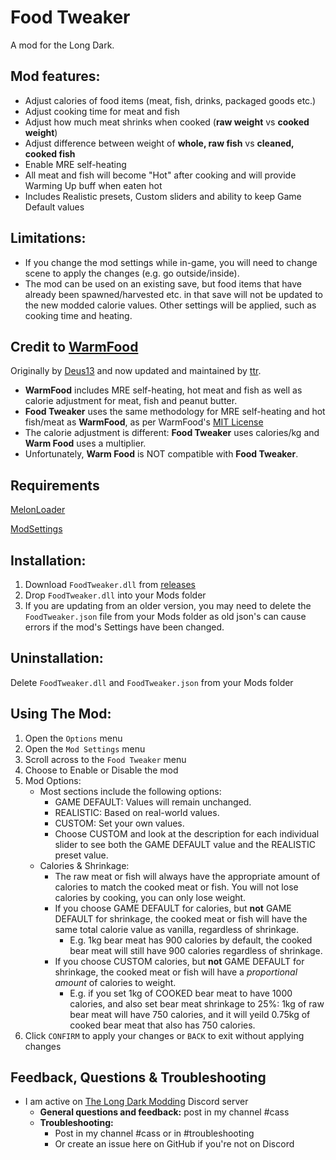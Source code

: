# Food Tweaker
A mod for the Long Dark.

## Mod features:
  * Adjust calories of food items (meat, fish, drinks, packaged goods etc.)
  * Adjust cooking time for meat and fish
  * Adjust how much meat shrinks when cooked (**raw weight** vs **cooked weight**)
  * Adjust difference between weight of **whole, raw fish** vs **cleaned, cooked fish**
  * Enable MRE self-heating
  * All meat and fish will become "Hot" after cooking and will provide Warming Up buff when eaten hot
  * Includes Realistic presets, Custom sliders and ability to keep Game Default values
  
  ## Limitations:
  * If you change the mod settings while in-game, you will need to change scene to apply the changes (e.g. go outside/inside).
  * The mod can be used on an existing save, but food items that have already been spawned/harvested etc. in that save will not be updated to the new modded calorie values. Other settings will be applied, such as cooking time and heating.


## Credit to [WarmFood](https://github.com/ttr/tld-WarmFood)
Originally by [Deus13](https://github.com/Deus13/WarmFood) and now updated and maintained by [ttr](https://github.com/ttr/tld-WarmFood).
  * **WarmFood** includes MRE self-heating, hot meat and fish as well as calorie adjustment for meat, fish and peanut butter. 
  * **Food Tweaker** uses the same methodology for MRE self-heating and hot fish/meat as **WarmFood**, as per WarmFood's [MIT License](https://github.com/ttr/tld-WarmFood/blob/master/LICENSE)
  * The calorie adjustment is different: **Food Tweaker** uses calories/kg and **Warm Food** uses a multiplier.
  * Unfortunately, **Warm Food** is NOT compatible with **Food Tweaker**.


## Requirements
[MelonLoader](https://github.com/HerpDerpinstine/MelonLoader/releases/latest/download/MelonLoader.Installer.exe)

[ModSettings](https://github.com/zeobviouslyfakeacc/ModSettings/releases)

## Installation:
1. Download ```FoodTweaker.dll``` from [releases](https://github.com/GruffCassquatch/FoodTweaker/releases)
2. Drop ```FoodTweaker.dll``` into your Mods folder
3. If you are updating from an older version, you may need to delete the ```FoodTweaker.json``` file from your Mods folder as old json's can cause errors if the mod's Settings have been changed.

## Uninstallation:
Delete ```FoodTweaker.dll``` and ```FoodTweaker.json``` from your Mods folder

## Using The Mod:
1. Open the ```Options``` menu
2. Open the ```Mod Settings``` menu
3. Scroll across to the ```Food Tweaker``` menu
4. Choose to Enable or Disable the mod
5. Mod Options:
	* Most sections include the following options: 
		* GAME DEFAULT: Values will remain unchanged.
		* REALISTIC: Based on real-world values.
		* CUSTOM: Set your own values. 
		* Choose CUSTOM and look at the description for each individual slider to see both the GAME DEFAULT value and the REALISTIC preset value.
	* Calories & Shrinkage:
		* The raw meat or fish will always have the appropriate amount of calories to match the cooked meat or fish. You will not lose calories by cooking, you can only lose weight. 
		* If you choose GAME DEFAULT for calories, but **not** GAME DEFAULT for shrinkage, the cooked meat or fish will have the same total calorie value as vanilla, regardless of shrinkage.
			* E.g. 1kg bear meat has 900 calories by default, the cooked bear meat will still have 900 calories regardless of shrinkage.
		* If you choose CUSTOM calories, but **not** GAME DEFAULT for shrinkage, the cooked meat or fish will have a *proportional amount* of calories to weight.
			* E.g. if you set 1kg of COOKED bear meat to have 1000 calories, and also set bear meat shrinkage to 25%: 1kg of raw bear meat will have 750 calories, and it will yeild 0.75kg of cooked bear meat that also has 750 calories.   
5. Click ```CONFIRM``` to apply your changes or ```BACK``` to exit without applying changes


## Feedback, Questions & Troubleshooting
* I am active on [The Long Dark Modding](https://discord.gg/QvFE7VV4WZ) Discord server
	* **General questions and feedback:** post in my channel #cass
	* **Troubleshooting:** 
		* Post in my channel #cass or in #troubleshooting 
		* Or create an issue here on GitHub if you're not on Discord

